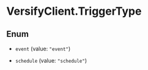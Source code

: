 # VersifyClient.TriggerType

## Enum


* `event` (value: `"event"`)

* `schedule` (value: `"schedule"`)


